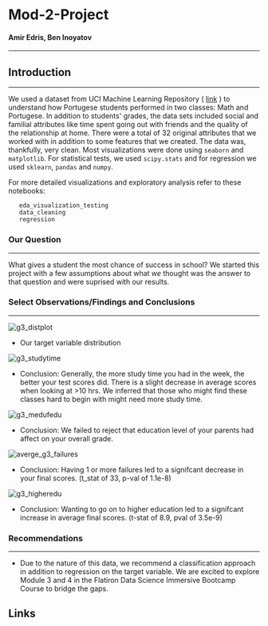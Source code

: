 # Mod-2-Project

#### Amir Edris, Ben Inoyatov
---

## Introduction
---
We used a dataset from UCI Machine Learning Repository ( [link](https://archive.ics.uci.edu/ml/datasets/Student+Performance#) ) to understand how Portugese students performed in two classes: Math and Portugese. In addition to students' grades, the data sets included social and familial attributes like time spent going out with friends and the quality of the relationship at home. There were a total of 32 original attributes that we worked with in addition to some features that we created. The data was, thankfully, very clean. 
Most visualizations were done using ``` seaborn ``` and ``` matplotlib ```. For statistical tests, we used ``` scipy.stats ``` and for regression we used ``` sklearn ```, ``` pandas ``` and ``` numpy ```.

For more detailed visualizations and exploratory analysis refer to these notebooks:
```
   eda_visualization_testing
   data_cleaning
   regression
```

### Our Question 
---
What gives a student the most chance of success in school? We started this project with a few assumptions about what *we* thought was the answer to that question and were suprised with our results. 

###  Select Observations/Findings and Conclusions
---
![g3_distplot](https://user-images.githubusercontent.com/44031998/93031539-a0b37a00-f5f9-11ea-82f5-30e32783a261.png)
- Our target variable distribution

![g3_studytime](https://user-images.githubusercontent.com/44031998/93031557-cd679180-f5f9-11ea-8acd-46db0b2a5bdb.png)
- Conclusion: Generally, the more study time you had in the week, the better your test scores did. There is a slight decrease in average scores when looking at >10 hrs. We inferred that those   who might find these classes hard to begin with might need more study time. 

![g3_medufedu](https://user-images.githubusercontent.com/44031998/93031600-220b0c80-f5fa-11ea-8682-4aadcfb3051d.png)
- Conclusion: We failed to reject that education level of your parents had affect on your overall grade. 

![averge_g3_failures](https://user-images.githubusercontent.com/44031998/93032475-c5aaeb80-f5ff-11ea-81ae-9093ef83a852.png)
- Conclusion: Having 1 or more failures led to a signifcant decrease in your final scores. (t_stat of 33, p-val of 1.1e-8)

![g3_higheredu](https://user-images.githubusercontent.com/44031998/93031665-a9f11680-f5fa-11ea-9265-6c2e959ec00f.png)
- Conclusion: Wanting to go on to higher education led to a signifcant increase in average final scores. (t-stat of 8.9, pval of 3.5e-9)

###  Recommendations 
---
- Due to the nature of this data, we recommend a classification approach in addition to regression on the target variable. We are excited to explore Module 3 and 4 in the Flatiron Data Science Immersive Bootcamp Course to bridge the gaps. 
## Links 
